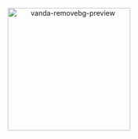 <p align="center">
<img width="250" height="250" alt="vanda-removebg-preview" src="https://github.com/user-attachments/assets/1dce0c80-18a0-4646-8ebd-e0894b869e49" />
</p>
